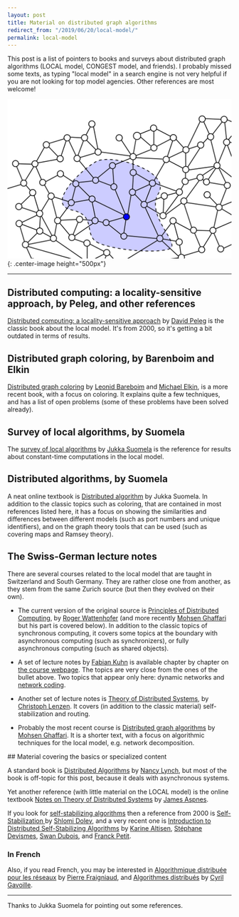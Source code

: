 ```yaml
---
layout: post
title: Material on distributed graph algorithms
redirect_from: "/2019/06/20/local-model/"
permalink: local-model
---
```


This post is a list of pointers to books and surveys about distributed graph 
algorithms (LOCAL model, CONGEST model, and friends).
I probably missed some texts, as typing "local model" in a search engine 
is not very helpful if you are not looking for top model agencies. 
Other references are most welcome! 

![](assets/local.png){: .center-image height="500px"}

---

## Distributed computing: a locality-sensitive approach, by Peleg, and other references

[Distributed computing: a locality-sensitive approach](https://epubs.siam.org/doi/book/10.1137/1.9780898719772)
by [David Peleg](http://www.weizmann.ac.il/math/peleg/) is the classic book 
about the local model. It's from 2000, so it's getting a bit outdated in terms 
of results. 

## Distributed graph coloring, by Barenboim and Elkin

[Distributed graph coloring](https://www.cs.bgu.ac.il/~elkinm/book.pdf)
by 
[Leonid Bareboim](https://www.openu.ac.il/personal_sites/leonid-barenboim/)
and [Michael Elkin](https://www.cs.bgu.ac.il/~elkinm/), is a more recent book, 
with a focus on coloring. It explains quite a few techniques, and has a list of 
open problems (some of these problems have been solved already).

## Survey of local algorithms, by Suomela
The [survey of local algorithms](https://users.ics.aalto.fi/suomela/doc/local-survey.pdf)
by [Jukka Suomela](https://users.ics.aalto.fi/suomela/) is the reference for 
results about constant-time computations in the local model.

## Distributed algorithms, by Suomela

A neat online textbook is
[Distributed algorithm](https://users.ics.aalto.fi/suomela/da/da-print.pdf)
by Jukka Suomela.
In addition to the classic topics such as coloring, that are contained in most 
references listed here, it has a focus on showing the similarities and differences 
between different models (such as port numbers and unique identifiers), and on the 
graph theory tools that can be used (such as covering maps and Ramsey theory).

## The Swiss-German lecture notes

There are several courses related to the local model that are taught in 
Switzerland and South Germany. They are rather close one from another, as they 
stem from the same Zurich source (but then they evolved on their own). 

* The current version of the original source is 
[Principles of Distributed Computing](https://disco.ethz.ch/courses/podc/), 
by [Roger Wattenhofer](https://disco.ethz.ch/members/wroger) (and more recently
[Mohsen Ghaffari](https://people.csail.mit.edu/ghaffari/) but his part is 
covered below). In addition to the classic topics of synchronous computing, it 
covers some topics at the boundary with asynchronous computing (such as 
synchronizers), or fully asynchronous computing (such as shared objects).

* A set of lecture notes by [Fabian Kuhn](http://ac.informatik.uni-freiburg.de/kuhn/)
is available chapter by chapter on
[the course webpage](http://ac.informatik.uni-freiburg.de/teaching/ss_18/network-algorithms.php).
The topics are very close from the ones of the bullet above. Two topics that 
appear only here: dynamic networks and
[network coding](https://en.wikipedia.org/wiki/Linear_network_coding). 

* Another set of lecture notes is 
[Theory of Distributed Systems](https://www.mpi-inf.mpg.de/departments/algorithms-complexity/teaching/winter18/tods/), 
by [Christoph Lenzen](http://people.mpi-inf.mpg.de/~clenzen/). It covers 
(in addition to the classic material) self-stabilization and 
routing. 

* Probably the most recent course is
[Distributed graph algorithms](https://disco.ethz.ch/courses/podc/lecturenotes/LOCAL.pdf)
by 
[Mohsen Ghaffari](https://people.csail.mit.edu/ghaffari/). 
It is a shorter text, with a focus on algorithmic techniques for the local model, 
e.g. network decomposition. 

## Material covering the basics or specialized content

A standard book is 
[Distributed Algorithms](https://www.elsevier.com/books/distributed-algorithms/lynch/978-1-55860-348-6)
by [Nancy Lynch](http://people.csail.mit.edu/lynch/), but most of the book is 
off-topic for this post, because it deals with asynchronous systems.

Yet another reference (with little material on the LOCAL model) is the online 
textbook 
[Notes on Theory of Distributed Systems](http://www.cs.yale.edu/homes/aspnes/classes/465/notes.pdf)
by [James Aspnes](http://www.cs.yale.edu/homes/aspnes/).

If you look for [self-stabilizing algorithms](https://en.wikipedia.org/wiki/Self-stabilization)
then a reference from 2000 is 
[Self-Stabilization ](https://mitpress.mit.edu/books/self-stabilization) 
by
[Shlomi Dolev](https://in.bgu.ac.il/en/natural_science/cs/dolev//Pages/default.aspx), 
and a very recent one is 
[Introduction to Distributed Self-Stabilizing Algorithms](https://www.morganclaypool.com/doi/abs/10.2200/S00908ED1V01Y201903DCT015)
by
[Karine Altisen](http://www-verimag.imag.fr/Karine-Altisen,102.html?lang=en),
[Stéphane Devismes](http://www-verimag.imag.fr/~devismes/WWW/introduction.html),
[Swan Dubois](https://pages.lip6.fr/Swan.Dubois/),
and 
[Franck Petit](https://pages.lip6.fr/Franck.Petit/).

### In French
Also, if you read French, you may be interested in 
[Algorithmique distribuée pour les réseaux](https://www.irif.fr/_media/users/pierref/notes_algo_distribue.pdf)
by [Pierre Fraigniaud](https://www.irif.fr/users/pierref/index), and 
[Algorithmes distribués](http://dept-info.labri.fr/~gavoille/UE-AD/cours.pdf) 
by [Cyril Gavoille](http://dept-info.labri.fr/~gavoille/).

---

Thanks to Jukka Suomela for pointing out some references.
